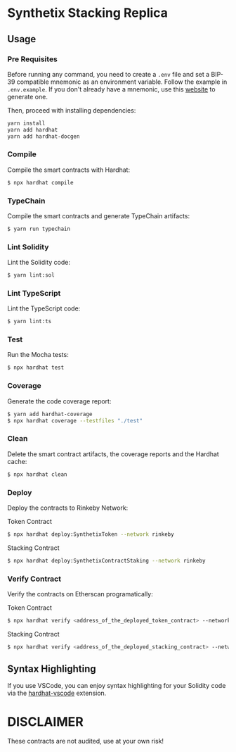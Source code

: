 # Synthetix Stacking Replica

## Usage

### Pre Requisites

Before running any command, you need to create a `.env` file and set a BIP-39 compatible mnemonic as an environment
variable. Follow the example in `.env.example`. If you don't already have a mnemonic, use this [website](https://iancoleman.io/bip39/) to generate one.

Then, proceed with installing dependencies:

```sh
yarn install
yarn add hardhat
yarn add hardhat-docgen
```

### Compile

Compile the smart contracts with Hardhat:

```sh
$ npx hardhat compile
```

### TypeChain

Compile the smart contracts and generate TypeChain artifacts:

```sh
$ yarn run typechain
```

### Lint Solidity

Lint the Solidity code:

```sh
$ yarn lint:sol
```

### Lint TypeScript

Lint the TypeScript code:

```sh
$ yarn lint:ts
```

### Test

Run the Mocha tests:

```sh
$ npx hardhat test
```

### Coverage

Generate the code coverage report:

```sh
$ yarn add hardhat-coverage
$ npx hardhat coverage --testfiles "./test"
```

### Clean

Delete the smart contract artifacts, the coverage reports and the Hardhat cache:

```sh
$ npx hardhat clean
```

### Deploy

Deploy the contracts to Rinkeby Network:

Token Contract
```sh
$ npx hardhat deploy:SynthetixToken --network rinkeby
```

Stacking Contract
```sh
$ npx hardhat deploy:SynthetixContractStaking --network rinkeby
```


### Verify Contract

Verify the contracts on Etherscan programatically:

Token Contract
```sh
$ npx hardhat verify <address_of_the_deployed_token_contract> --network rinkeby <name_of_the_token> <symbol_of_the_token> 
```

Stacking Contract
```sh
$ npx hardhat verify <address_of_the_deployed_stacking_contract> --network rinkeby <address_of_token_used_on_deployment>
```

## Syntax Highlighting

If you use VSCode, you can enjoy syntax highlighting for your Solidity code via the [hardhat-vscode](https://github.com/NomicFoundation/hardhat-vscode) extension.


# DISCLAIMER

These contracts are not audited, use at your own risk!
